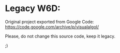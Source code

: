 # Legacy W6D:

Original project exported from Google Code:
https://code.google.com/archive/p/visualalgol/

Please, do not change this source code, keep it legacy.

;)
